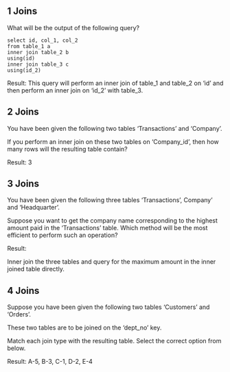 ## 1 Joins
What will be the output of the following query?

    select id, col_1, col_2
    from table_1 a
    inner join table_2 b
    using(id)
    inner join table_3 c
    using(id_2)

Result: 
This query will perform an inner join of table_1 and table_2 on ‘id’ and then perform an inner join on ‘id_2’ with table_3.

## 2 Joins
You have been given the following two tables ‘Transactions’ and ‘Company’.

If you perform an inner join on these two tables on ‘Company_id’, then how many rows will the resulting table contain?

Result: 3

## 3 Joins
You have been given the following three tables ‘Transactions’, Company’ and ‘Headquarter’.

Suppose you want to get the company name corresponding to the highest amount paid in the ‘Transactions’ table. Which method will be the most efficient to perform such an operation?

Result:

Inner join the three tables and query for the maximum amount in the inner joined table directly.

## 4 Joins
Suppose you have been given the following two tables ‘Customers’ and ‘Orders’.

These two tables are to be joined on the ‘dept_no’ key.

Match each join type with the resulting table.
Select the correct option from below.

Result: 
A-5, B-3, C-1, D-2, E-4

